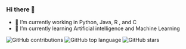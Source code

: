 ### Hi there 👋

- 🔭 I’m currently working in Python, Java, R , and C
- 🌱 I’m currently learning Artificial intelligence and Machine Learning

![GitHub contributions](https://img.shields.io/github/contributions/Ahmad1015/Ahmad1015)
![GitHub top language](https://img.shields.io/github/languages/top/Ahmad1015/Ahmad1015)
![GitHub stars](https://img.shields.io/github/stars/Ahmad1015/Ahmad1015)
